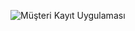 ![Müşteri Kayıt Uygulaması](https://user-images.githubusercontent.com/91866065/236408440-f94bba8d-5955-4e68-9e3b-5476d12f86c4.png)
